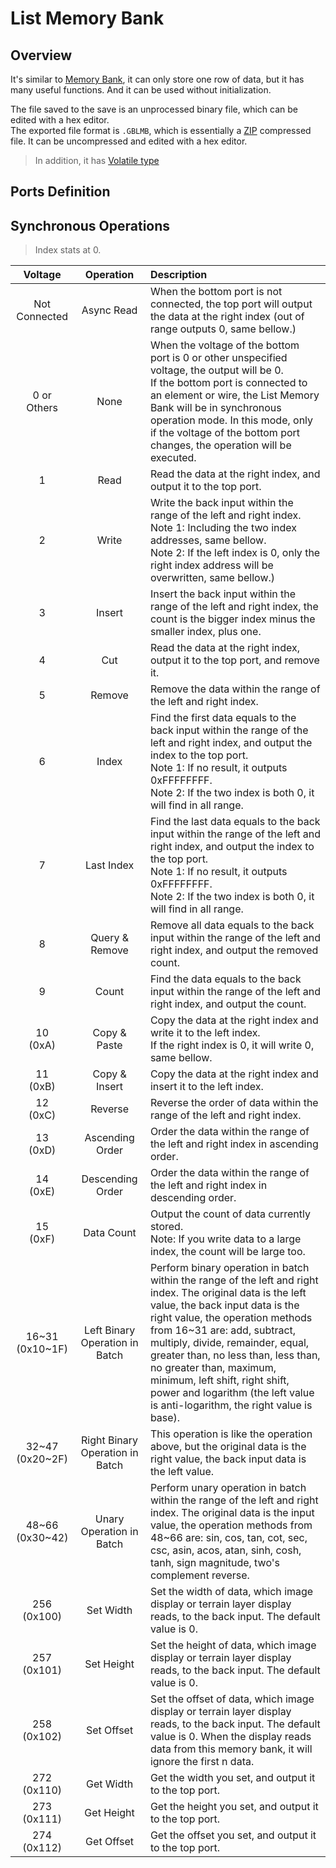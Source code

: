 <script setup lang="ts">
import ElectricConnection from "../../../components/ElectricElement/ElectricConnection";
import ElectricConnectorType from "../../../components/ElectricElement/ElectricConnectorType";
import ElectricConnectorDirection from "../../../components/ElectricElement/ElectricConnectorDirection";
import ElectricConnectionDisplayMode from "../../../components/ElectricElement/ElectricConnectionDisplayMode";
import IOPort from "../../../components/ElectricElement/IOPort";
import ElectricElement from "../../../components/ElectricElement/ElectricElement.vue";

let connections = [
    new ElectricConnection(ElectricConnectorDirection.Top, ElectricConnectorType.Output, ElectricConnectionDisplayMode.Hide, [
        new IOPort(1, 32, "Output Data / Result", ""),
    ], false, true),
    new ElectricConnection(ElectricConnectorDirection.Right, ElectricConnectorType.Input, ElectricConnectionDisplayMode.Hide, [
        new IOPort(1, 32, "Right Index", "")
    ], false, true),
        new ElectricConnection(ElectricConnectorDirection.Bottom, ElectricConnectorType.Input, ElectricConnectionDisplayMode.Hide, [
        new IOPort(1, 32, "Synchronous Operations, details are in the table below.", "")
    ], false, true),
    new ElectricConnection(ElectricConnectorDirection.Left, ElectricConnectorType.Input, ElectricConnectionDisplayMode.Hide, [
        new IOPort(1, 32, "Left Index", "")
    ], false, true),
        new ElectricConnection(ElectricConnectorDirection.In, ElectricConnectorType.Input, ElectricConnectionDisplayMode.Hide, [
        new IOPort(1, 32, "Input Data", ""),
    ], false, true)
];
</script>

# List Memory Bank <Badge text="v1.0" type="info"/>

## Overview

It's similar to [Memory Bank](../../base/shift/memory_bank), it can only store one row of data, but it has many useful functions. And it can be used without initialization.

The file saved to the save is an unprocessed binary file, which can be edited with a hex editor.  
The exported file format is `.GBLMB`, which is essentially a [ZIP](https://support.pkware.com/pkzip/appnote) compressed file. It can be uncompressed and edited with a hex editor.

> In addition, it has [Volatile type](volatile_memory_banks#volatile-list-memory-bank)

## Ports Definition

<ElectricElement imgAltPrefix="List Memory Bank" :connections="connections" imgSrc="/images/expand/memory_banks/GVListMemoryBankBlock.webp"/>

## Synchronous Operations

> Index stats at 0.

|        Voltage        |            Operation            | Description                                                                                                                                                                                                                                                                                                                                                                                                                                |
|:---------------------:|:-------------------------------:|:-------------------------------------------------------------------------------------------------------------------------------------------------------------------------------------------------------------------------------------------------------------------------------------------------------------------------------------------------------------------------------------------------------------------------------------------|
|     Not Connected     |           Async Read            | When the bottom port is not connected, the top port will output the data at the right index (out of range outputs 0, same bellow.)                                                                                                                                                                                                                                                                                                         |
|    0 or<br/>Others    |              None               | When the voltage of the bottom port is 0 or other unspecified voltage, the output will be 0.<br/>If the bottom port is connected to an element or wire, the List Memory Bank will be in synchronous operation mode. In this mode, only if the voltage of the bottom port changes, the operation will be executed.                                                                                                                          |
|           1           |              Read               | Read the data at the right index, and output it to the top port.                                                                                                                                                                                                                                                                                                                                                                           |
|           2           |              Write              | Write the back input within the range of the left and right index.<br/>Note 1: Including the two index addresses, same bellow.<br/>Note 2: If the left index is 0, only the right index address will be overwritten, same bellow.)                                                                                                                                                                                                         |
|           3           |             Insert              | Insert the back input within the range of the left and right index, the count is the bigger index minus the smaller index, plus one.                                                                                                                                                                                                                                                                                                       |
|           4           |               Cut               | Read the data at the right index, output it to the top port, and remove it.                                                                                                                                                                                                                                                                                                                                                                |
|           5           |             Remove              | Remove the data within the range of the left and right index.                                                                                                                                                                                                                                                                                                                                                                              |
|           6           |              Index              | Find the first data equals to the back input within the range of the left and right index, and output the index to the top port.<br/>Note 1: If no result, it outputs 0xFFFFFFFF.<br/>Note 2: If the two index is both 0, it will find in all range.                                                                                                                                                                                       |
|           7           |           Last Index            | Find the last data equals to the back input within the range of the left and right index, and output the index to the top port.<br/>Note 1: If no result, it outputs 0xFFFFFFFF.<br/>Note 2: If the two index is both 0, it will find in all range.                                                                                                                                                                                        |
|           8           |         Query & Remove          | Remove all data equals to the back input within the range of the left and right index, and output the removed count.                                                                                                                                                                                                                                                                                                                       |
|           9           |              Count              | Find the data equals to the back input within the range of the left and right index, and output the count.                                                                                                                                                                                                                                                                                                                                 |
|     10<br/>(0xA)      |          Copy & Paste           | Copy the data at the right index and write it to the left index.<br/>If the right index is 0, it will write 0, same bellow.                                                                                                                                                                                                                                                                                                                |
|     11<br/>(0xB)      |          Copy & Insert          | Copy the data at the right index and insert it to the left index.                                                                                                                                                                                                                                                                                                                                                                          |
|     12<br/>(0xC)      |             Reverse             | Reverse the order of data within the range of the left and right index.                                                                                                                                                                                                                                                                                                                                                                    |
|     13<br/>(0xD)      |         Ascending Order         | Order the data within the range of the left and right index in ascending order.                                                                                                                                                                                                                                                                                                                                                            |
|     14<br/>(0xE)      |        Descending Order         | Order the data within the range of the left and right index in descending order.                                                                                                                                                                                                                                                                                                                                                           |
|     15<br/>(0xF)      |           Data Count            | Output the count of data currently stored.<br/>Note: If you write data to a large index, the count will be large too.                                                                                                                                                                                                                                                                                                                      |
| 16\~31<br/>(0x10\~1F) | Left Binary Operation in Batch  | Perform binary operation in batch within the range of the left and right index. The original data is the left value, the back input data is the right value, the operation methods from 16\~31 are: add, subtract, multiply, divide, remainder, equal, greater than, no less than, less than, no greater than, maximum, minimum, left shift, right shift, power and logarithm (the left value is anti-logarithm, the right value is base). |
| 32\~47<br/>(0x20\~2F) | Right Binary Operation in Batch | This operation is like the operation above, but the original data is the right value, the back input data is the left value.                                                                                                                                                                                                                                                                                                               |
| 48\~66<br/>(0x30\~42) |    Unary Operation in Batch     | Perform unary operation in batch within the range of the left and right index. The original data is the input value, the operation methods from 48\~66 are: sin, cos, tan, cot, sec, csc, asin, acos, atan, sinh, cosh, tanh, sign magnitude, two's complement reverse.                                                                                                                                                                    |
|    256<br/>(0x100)    |            Set Width            | Set the width of data, which image display or terrain layer display reads, to the back input. The default value is 0.                                                                                                                                                                                                                                                                                                                      |
|    257<br/>(0x101)    |           Set Height            | Set the height of data, which image display or terrain layer display reads, to the back input. The default value is 0.                                                                                                                                                                                                                                                                                                                     |
|    258<br/>(0x102)    |           Set Offset            | Set the offset of data, which image display or terrain layer display reads, to the back input. The default value is 0. When the display reads data from this memory bank, it will ignore the first n data.                                                                                                                                                                                                                                 |
|    272<br/>(0x110)    |            Get Width            | Get the width you set, and output it to the top port.                                                                                                                                                                                                                                                                                                                                                                                      |
|    273<br/>(0x111)    |           Get Height            | Get the height you set, and output it to the top port.                                                                                                                                                                                                                                                                                                                                                                                     |
|    274<br/>(0x112)    |           Get Offset            | Get the offset you set, and output it to the top port.                                                                                                                                                                                                                                                                                                                                                                                     |